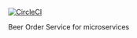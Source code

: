 
[![CircleCI](https://circleci.com/gh/devpunumalli/mssc-beer-order-service.svg?style=svg)](https://circleci.com/gh/devpunumalli/mssc-beer-order-service)

Beer Order Service for microservices